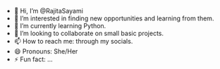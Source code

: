 - 👋 Hi, I’m @RajitaSayami
- 👀 I’m interested in finding new opportunities and learning from them.
- 🌱 I’m currently learning Python.
- 💞️ I’m looking to collaborate on small basic projects.
- 📫 How to reach me: through my socials.
- 😄 Pronouns: She/Her
- ⚡ Fun fact: ...

<!---
RajitaSayami/RajitaSayami is a ✨ special ✨ repository because its `README.md` (this file) appears on your GitHub profile.
You can click the Preview link to take a look at your changes.
--->
